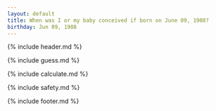 ```yaml
---
layout: default
title: When was I or my baby conceived if born on June 09, 1908?
birthday: Jun 09, 1908
---
```


{% include header.md %}

{% include guess.md %}

{% include calculate.md %}

{% include safety.md %}

{% include footer.md %}



